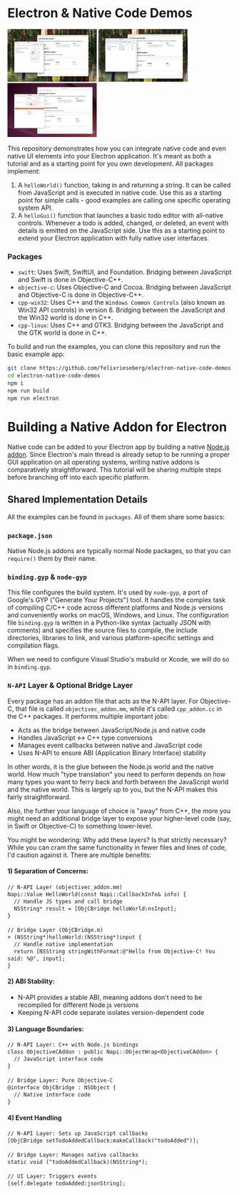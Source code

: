 # Electron & Native Code Demos

<p float="left">
  <img src="assets/macos-swift.jpg" width="200" />
  <img src="assets/macos-objective-c.jpg" width="200" />
  <img src="assets/linux-gtk.jpg" width="200" />
</p>

This repository demonstrates how you can integrate native code and even native UI elements into your Electron application. It's meant as both a tutorial and as a starting point for you own development. All packages implement:

1. A `helloWorld()` function, taking in and returning a string. It can be called from JavaScript and is executed in native code. Use this as a starting point for simple calls - good examples are calling one specific operating system API.
2. A `helloGui()` function that launches a basic todo editor with all-native controls. Whenever a todo is added, changed, or deleted, an event with details is emitted on the JavaScript side. Use this as a starting point to extend your Electron application with fully native user interfaces.

### Packages

 - `swift`: Uses Swift, SwiftUI, and Foundation. Bridging between JavaScript and Swift is done in Objective-C++.
 - `objective-c`: Uses Objective-C and Cocoa. Bridging between JavaScript and Objective-C is done in Objective-C++.
 - `cpp-win32`: Uses C++ and the `Windows Common Controls` (also known as Win32 API controls) in version 6. Bridging between the JavaScript and the Win32 world is done in C++.
 - `cpp-linux`: Uses C++ and GTK3. Bridging between the JavaScript and the GTK world is done in C++.

To build and run the examples, you can clone this repository and run the basic example app:

```sh
git clone https://github.com/felixrieseberg/electron-native-code-demos
cd electron-native-code-demos
npm i
npm run build
npm run electron
```

# Building a Native Addon for Electron

Native code can be added to your Electron app by building a native [Node.js addon](https://nodejs.org/api/addons.html). Since Electron's main thread is already setup to be running a proper GUI application on all operating systems, writing native addons is comparatively straightforward. This tutorial will be sharing multiple steps before branching off into each specific platform.

## Shared Implementation Details

All the examples can be found in `packages`. All of them share some basics:

### `package.json`

Native Node.js addons are typically normal Node packages, so that you can `require()` them by their name.

### `binding.gyp` & `node-gyp`

This file configures the build system. It's used by `node-gyp`, a port of Google's GYP ("Generate Your Projects") tool. It handles the complex task of compiling C/C++ code across different platforms and Node.js versions and conveniently works on macOS, Windows, and Linux. The configuration file `binding.gyp` is written in a Python-like syntax (actually JSON with comments) and specifies the source files to compile, the include directories, libraries to link, and various platform-specific settings and compilation flags.

When we need to configure Visual Studio's msbuild or Xcode, we will do so in `binding.gyp`.

### `N-API` Layer & Optional Bridge Layer

Every package has an addon file that acts as the N-API layer. For Objective-C, that file is called `objectivec_addon.mm`, while it's called `cpp_addon.cc` in the C++ packages. It performs multiple important jobs:

 - Acts as the bridge between JavaScript/Node.js and native code
 - Handles JavaScript ↔ C++ type conversions
 - Manages event callbacks between native and JavaScript code
 - Uses N-API to ensure ABI (Application Binary Interface) stability

In other words, it is the glue between the Node.js world and the native world. How much "type translation" you need to perform depends on how many types you want to ferry back and forth between the JavaScript world and the native world. This is largely up to you, but the N-API makes this fairly straightforward.

Also, the further your language of choice is "away" from C++, the more you might need an additional bridge layer to expose your higher-level code (say, in Swift or Objective-C) to something lower-level.

You might be wondering: Why add these layers? Is that strictly necessary? While you can cram the same functionality in fewer files and lines of code, I'd caution against it. There are multiple benefits:

#### 1) Separation of Concerns:

```
// N-API Layer (objectivec_addon.mm)
Napi::Value HelloWorld(const Napi::CallbackInfo& info) {
  // Handle JS types and call bridge
  NSString* result = [ObjCBridge helloWorld:nsInput];
}

// Bridge Layer (ObjCBridge.m)
+ (NSString*)helloWorld:(NSString*)input {
  // Handle native implementation
  return [NSString stringWithFormat:@"Hello from Objective-C! You said: %@", input];
}
```

#### 2) ABI Stability:

- N-API provides a stable ABI, meaning addons don't need to be recompiled for different Node.js versions
- Keeping N-API code separate isolates version-dependent code

#### 3) Language Boundaries:

```
// N-API Layer: C++ with Node.js bindings
class ObjectiveCAddon : public Napi::ObjectWrap<ObjectiveCAddon> {
  // JavaScript interface code
}

// Bridge Layer: Pure Objective-C
@interface ObjCBridge : NSObject {
  // Native interface code
}
```

#### 4) Event Handling

```
// N-API Layer: Sets up JavaScript callbacks
[ObjCBridge setTodoAddedCallback:makeCallback("todoAdded")];

// Bridge Layer: Manages native callbacks
static void (^todoAddedCallback)(NSString*);

// UI Layer: Triggers events
[self.delegate todoAdded:jsonString];
```
